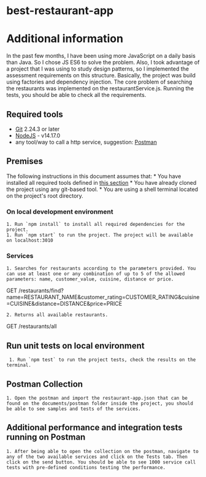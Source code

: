 # best-restaurant-app

# Additional information

In the past few months, I have been using more JavaScript on a daily basis than Java. So I chose JS ES6 to solve the problem. Also, I took advantage of a project that I was using to study design patterns, so I implemented the assessment requirements on this structure. Basically, the project was build using factories and dependency injection. The core problem of searching the restaurants was implemented on the restaurantService.js. Running the tests, you should be able to check all the requirements.

## Required tools

- [Git](https://git-scm.com/downloads) 2.24.3 or later
- [NodeJS](https://nodejs.org/en/download/) - v14.17.0
- any tool/way to call a http service, suggestion: [Postman](https://www.postman.com/downloads/)

## Premises

The following instructions in this document assumes that:
    * You have installed all required tools defined in [this section](#required-tools)
    * You have already cloned the project using any git-based tool.
    * You are using a shell terminal located on the project's root directory.

### On local development environment

    1. Run `npm install` to install all required dependencies for the project.
    1. Run `npm start` to run the project. The project will be available on localhost:3010

### Services

    1. Searches for restaurants according to the parameters provided. You can use at least one or any combination of up to 5 of the allowed parameters: name, customer_value, cuisine, distance or price.

   GET /restaurants/find?name=RESTAURANT_NAME&customer_rating=CUSTOMER_RATING&cuisine=CUISINE&distance=DISTANCE&price=PRICE
   
    2. Returns all available restaurants.

   GET /restaurants/all

## Run unit tests on local environment

     1. Run `npm test` to run the project tests, check the results on the terminal.

## Postman Collection

    1. Open the postman and import the restaurant-app.json that can be found on the documents/postman folder inside the project, you should be able to see samples and tests of the services.

## Additional performance and integration tests running on Postman

    1. After being able to open the collection on the postman, navigate to any of the two available services and click on the Tests tab. Then click on the send button. You should be able to see 1000 service call tests with pre-defined conditions testing the performance.
